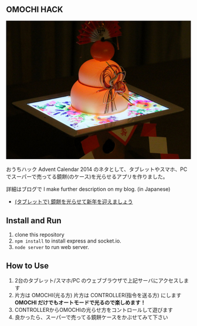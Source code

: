 ## OMOCHI HACK

![完成品](final.jpg)

おうちハック Advent Calendar 2014 のネタとして、タブレットやスマホ、PCでスーパーで売ってる鏡餅(のケース)を光らせるアプリを作りました。

詳細はブログで I make further description on my blog. (in Japanese)

- [(タブレットで) 鏡餅を光らせて新年を迎えましょう](http://izmiz.hateblo.jp/entry/2014/12/25/221316)

## Install and Run

1. clone this repository
2. `npm install`  to install express and socket.io.
3. `node server` to run web server.

## How to Use

1. 2台のタブレット/スマホ/PC のウェブブラウザで上記サーバにアクセスします
2. 片方は OMOCHI(光る方) 片方は CONTROLLER(指令を送る方) にします  
**OMOCHI だけでもオートモードで光るので楽しめます！**
3. CONTROLLERからOMOCHIの光らせ方をコントロールして遊びます
4. 良かったら、スーパーで売ってる鏡餅ケースをかぶせてみて下さい

